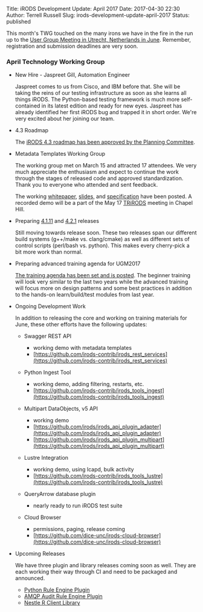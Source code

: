 Title: iRODS Development Update: April 2017
Date: 2017-04-30 22:30
Author: Terrell Russell
Slug: irods-development-update-april-2017
Status: published


This month's TWG touched on the many irons we have in the fire in the run up to the [User Group Meeting in Utrecht, Netherlands in June]({filename}/pages/ugm2017.html).   Remember, registration and submission deadlines are very soon.



### April Technology Working Group

- New Hire - Jaspreet Gill, Automation Engineer

    Jaspreet comes to us from Cisco, and IBM before that.  She will be taking the reins of our testing infrastructure as soon as she learns all things iRODS.  The Python-based testing framework is much more self-contained in its latest edition and ready for new eyes.  Jaspreet has already identified her first iRODS bug and trapped it in short order.  We're very excited about her joining our team.

- 4.3 Roadmap

    The [iRODS 4.3 roadmap has been approved by the Planning Committee]({filename}/pages/roadmap.html).

- Metadata Templates Working Group
  
    The working group met on March 15 and attracted 17 attendees.  We very much appreciate the enthusiasm and expect to continue the work through the stages of released code and approved standardization.  Thank you to everyone who attended and sent feedback.

    The working [whitepaper]({filename}/uploads/2017/20170315-MetadataTemplates-Whitepaper.pdf), [slides]({filename}/uploads/2017/20170315-MetadataTemplates-Slides.pdf), and [specification](https://github.com/irods-contrib/irods_rest_services/tree/master/metadata_templates) have been posted.  A recorded demo will be a part of the May 17 [TRiRODS]({filename}/pages/trirods.html) meeting in Chapel Hill.

- Preparing [4.1.11](https://github.com/irods/irods/milestone/25) and [4.2.1](https://github.com/irods/irods/milestone/24) releases

    Still moving towards release soon.  These two releases span our different build systems (g++/make vs. clang/cmake) as well as different sets of control scripts (perl/bash vs. python).  This makes every cherry-pick a bit more work than normal.

- Preparing advanced training agenda for UGM2017

    [The training agenda has been set and is posted]({filename}/pages/ugm2017.html).  The beginner training will look very similar to the last two years while the advanced training will focus more on design patterns and some best practices in addition to the hands-on learn/build/test modules from last year.

- Ongoing Development Work

    In addition to releasing the core and working on training materials for June, these other efforts have the following updates:

    - Swagger REST API
        - working demo with metadata templates
        - [https://github.com/irods-contrib/irods_rest_services](https://github.com/irods-contrib/irods_rest_services)

    - Python Ingest Tool
        - working demo, adding filtering, restarts, etc.
        - [https://github.com/irods-contrib/irods_tools_ingest](https://github.com/irods-contrib/irods_tools_ingest)

    - Multipart DataObjects, v5 API
        - working demo
        - [https://github.com/irods/irods_api_plugin_adapter](https://github.com/irods/irods_api_plugin_adapter)
        - [https://github.com/irods/irods_api_plugin_multipart](https://github.com/irods/irods_api_plugin_multipart)

    - Lustre Integration
        - working demo, using lcapd, bulk activity
        - [https://github.com/irods-contrib/irods_tools_lustre](https://github.com/irods-contrib/irods_tools_lustre)

    - QueryArrow database plugin
        - nearly ready to run iRODS test suite

    - Cloud Browser
        - permissions, paging, release coming
        - [https://github.com/dice-unc/irods-cloud-browser](https://github.com/dice-unc/irods-cloud-browser)

- Upcoming Releases

    We have three plugin and library releases coming soon as well.  They are each working their way through CI and need to be packaged and announced.

    - [Python Rule Engine Plugin](https://github.com/irods/irods_rule_engine_plugin_python)
    - [AMQP Audit Rule Engine Plugin](https://github.com/irods/irods_rule_engine_plugin_audit_amqp)
    - [Nestle R Client Library](https://github.com/irods/irods_client_library_r_cpp)
